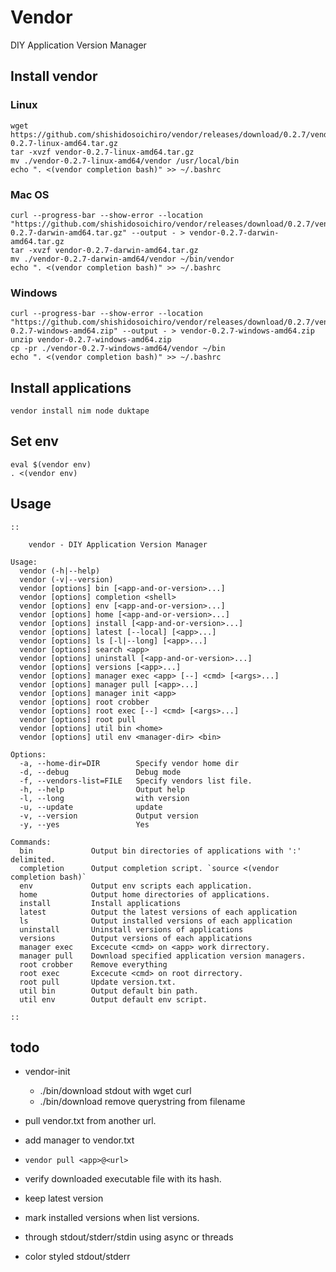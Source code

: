 # Vendor

DIY Application Version Manager

## Install vendor

### Linux

```
wget https://github.com/shishidosoichiro/vendor/releases/download/0.2.7/vendor-0.2.7-linux-amd64.tar.gz
tar -xvzf vendor-0.2.7-linux-amd64.tar.gz
mv ./vendor-0.2.7-linux-amd64/vendor /usr/local/bin
echo ". <(vendor completion bash)" >> ~/.bashrc
```

### Mac OS

```
curl --progress-bar --show-error --location "https://github.com/shishidosoichiro/vendor/releases/download/0.2.7/vendor-0.2.7-darwin-amd64.tar.gz" --output - > vendor-0.2.7-darwin-amd64.tar.gz
tar -xvzf vendor-0.2.7-darwin-amd64.tar.gz
mv ./vendor-0.2.7-darwin-amd64/vendor ~/bin/vendor
echo ". <(vendor completion bash)" >> ~/.bashrc
```

### Windows

```
curl --progress-bar --show-error --location "https://github.com/shishidosoichiro/vendor/releases/download/0.2.7/vendor-0.2.7-windows-amd64.zip" --output - > vendor-0.2.7-windows-amd64.zip
unzip vendor-0.2.7-windows-amd64.zip
cp -pr ./vendor-0.2.7-windows-amd64/vendor ~/bin
echo ". <(vendor completion bash)" >> ~/.bashrc
```

## Install applications

```
vendor install nim node duktape
```

## Set env

```
eval $(vendor env)
. <(vendor env)
```


## Usage

```
::

    vendor - DIY Application Version Manager

Usage:
  vendor (-h|--help)
  vendor (-v|--version)
  vendor [options] bin [<app-and-or-version>...]
  vendor [options] completion <shell>
  vendor [options] env [<app-and-or-version>...]
  vendor [options] home [<app-and-or-version>...]
  vendor [options] install [<app-and-or-version>...]
  vendor [options] latest [--local] [<app>...]
  vendor [options] ls [-l|--long] [<app>...]
  vendor [options] search <app>
  vendor [options] uninstall [<app-and-or-version>...]
  vendor [options] versions [<app>...]
  vendor [options] manager exec <app> [--] <cmd> [<args>...]
  vendor [options] manager pull [<app>...]
  vendor [options] manager init <app>
  vendor [options] root crobber
  vendor [options] root exec [--] <cmd> [<args>...]
  vendor [options] root pull
  vendor [options] util bin <home>
  vendor [options] util env <manager-dir> <bin>

Options:
  -a, --home-dir=DIR        Specify vendor home dir
  -d, --debug               Debug mode
  -f, --vendors-list=FILE   Specify vendors list file.
  -h, --help                Output help
  -l, --long                with version
  -u, --update              update
  -v, --version             Output version
  -y, --yes                 Yes

Commands:
  bin             Output bin directories of applications with ':' delimited.
  completion      Output completion script. `source <(vendor completion bash)`
  env             Output env scripts each application.
  home            Output home directories of applications.
  install         Install applications
  latest          Output the latest versions of each application
  ls              Output installed versions of each application
  uninstall       Uninstall versions of applications
  versions        Output versions of each applications
  manager exec    Excecute <cmd> on <app> work dirrectory.
  manager pull    Download specified application version managers.
  root crobber    Remove everything
  root exec       Excecute <cmd> on root dirrectory.
  root pull       Update version.txt.
  util bin        Output default bin path.
  util env        Output default env script.

::
```


## todo

- vendor-init
  - ./bin/download stdout with wget curl
  - ./bin/download remove querystring from filename
- pull vendor.txt from another url.
- add manager to vendor.txt
- `vendor pull <app>@<url>`
- verify downloaded executable file with its hash.
- keep latest version
- mark installed versions when list versions.


- through stdout/stderr/stdin using async or threads
- color styled stdout/stderr
